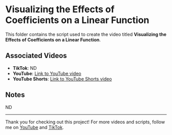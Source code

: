 # Visualizing the Effects of Coefficients on a Linear Function

This folder contains the script used to create the video titled **Visualizing the Effects of Coefficients on a Linear Function**.

## Associated Videos

- **TikTok**: ND
- **YouTube**: [Link to YouTube video](https://youtu.be/RhBipoUrkSk)
- **YouTube Shorts**: [Link to YouTube Shorts video](https://youtube.com/shorts/j7lisXIUs4U?feature=share)

## Notes

ND

---

Thank you for checking out this project! For more videos and scripts, follow me on [YouTube](https://www.youtube.com/@beltium) and [TikTok](https://www.tiktok.com/@hugo.mthi).
